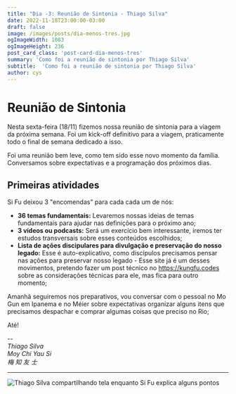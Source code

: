 ```yaml
---
title: "Dia -3: Reunião de Sintonia - Thiago Silva"
date: 2022-11-18T23:00:00-03:00
draft: false
image: /images/posts/dia-menos-tres.jpg
ogImageWidth: 1083
ogImageHeight: 236
post_card_class: 'post-card-dia-menos-tres'
summary: 'Como foi a reunião de sintonia por Thiago Silva'
subtitle:  'Como foi a reunião de sintonia por Thiago Silva'
author: cys
---
```

# Reunião de Sintonia

Nesta sexta-feira (18/11) fizemos nossa reunião de sintonia para a viagem da próxima semana. Foi um kick-off definitivo para a viagem, praticamente todo o final de semana dedicado a isso.

Foi uma reunião bem leve, como tem sido esse novo momento da família. Conversamos sobre expectativas e a programação dos próximos dias.

## Primeiras atividades

Si Fu deixou 3 "encomendas" para cada cada um de nós:

- **36 temas fundamentais:** Levaremos nossas ideias de temas fundamentais para ajudar nas definições para o próximo ano;
- **3 vídeos ou podcasts:** Será um exercício bem interessante, iremos ter estudos transversais sobre esses conteúdos escolhidos;
- **Lista de ações discipulares para divulgação e preservação do nosso legado:** Esse é auto-explicativo, como discípulos precisamos pensar nas ações para preservar nosso legado - Esse site já é um desses movimentos, pretendo fazer um post técnico no https://kungfu.codes sobre as considerações técnicas para ele, mas fica para outro momento;

Amanhã seguiremos nos preparativos, vou conversar com o pessoal no Mo Gun em Ipanema e no Méier sobre expectativas organizar alguns itens que precisamos despachar e comprar algumas coisas que preciso no Rio;

Até!

--  
_Thiago Silva_  
_Moy Chi Yau Si_  
_梅 知 友 士_  

***


 ![Thiago Silva compartilhando tela enquanto Si Fu explica alguns pontos](/images/posts/dia-menos-tres/index.jpg)
